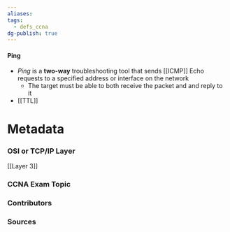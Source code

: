 ```yaml
---
aliases: 
tags:
  - defs_ccna
dg-publish: true
---
```

#### Ping
- *Ping* is a **two-way** troubleshooting tool that sends [[ICMP]] Echo requests to a specified address or interface on the network
	- The target must be able to both receive the packet and and reply to it
- [[TTL]] 

# Metadata
### OSI or TCP/IP Layer
[[Layer 3]]
### CCNA Exam Topic

### Contributors

### Sources
